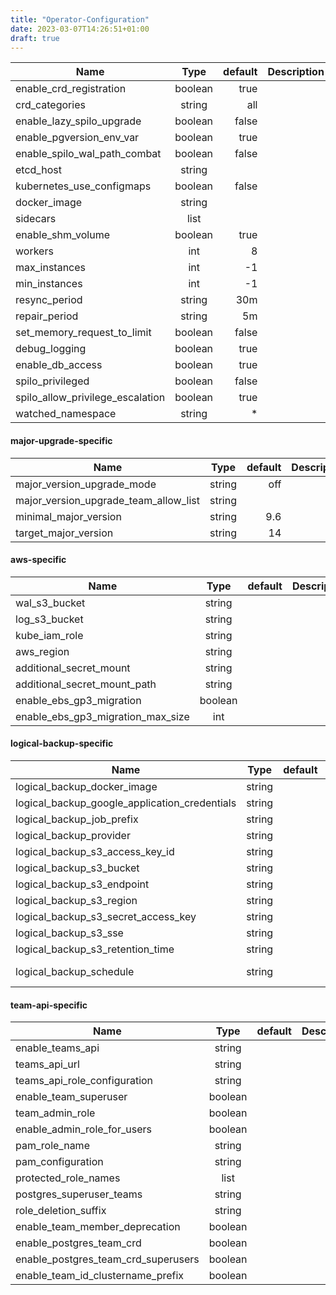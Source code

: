 ```yaml
---
title: "Operator-Configuration"
date: 2023-03-07T14:26:51+01:00
draft: true
---
```


| Name                             | Type    | default  | Description        |
| -------------------------------- |:-------:| --------:| ------------------:|
| enable_crd_registration          | boolean | true     |  |
| crd_categories                   | string  | all      |  |
| enable_lazy_spilo_upgrade        | boolean | false    |  |
| enable_pgversion_env_var         | boolean | true     |  |
| enable_spilo_wal_path_combat     | boolean | false    |  |
| etcd_host                        | string  |          |  |
| kubernetes_use_configmaps        | boolean | false    |  |
| docker_image                     | string  |          |  |
| sidecars                         | list    |          |  |
| enable_shm_volume                | boolean | true     |  |
| workers                          | int     | 8        |  |
| max_instances                    | int     | -1       |  |
| min_instances                    | int     | -1       |  |
| resync_period                    | string  | 30m      |  |
| repair_period                    | string  |  5m      |  |
| set_memory_request_to_limit      | boolean | false    |  |
| debug_logging                    | boolean | true     |  |
| enable_db_access                 | boolean | true     |  |
| spilo_privileged                 | boolean | false    |  |
| spilo_allow_privilege_escalation | boolean | true     |  |
| watched_namespace                | string  | *        |  |

#### major-upgrade-specific

| Name                                  | Type    | default  | Description        |
| ------------------------------------- |:-------:| --------:| ------------------:|
| major_version_upgrade_mode            | string  | off      |  |
| major_version_upgrade_team_allow_list | string  |          |  |
| minimal_major_version                 | string  | 9.6      |  |
| target_major_version                  | string  | 14       |  |

#### aws-specific

| Name                                  | Type    | default  | Description        |
| ------------------------------------- |:-------:| --------:| ------------------:|
| wal_s3_bucket                         | string  |          |  |
| log_s3_bucket                         | string  |          |  |
| kube_iam_role                         | string  |          |  |
| aws_region                            | string  |          |  |
| additional_secret_mount               | string  |          |  |
| additional_secret_mount_path          | string  |          |  |
| enable_ebs_gp3_migration              | boolean |          |  |
| enable_ebs_gp3_migration_max_size     | int     |          |  |

#### logical-backup-specific

| Name                                  | Type    | default  | Description        |
| ------------------------------------- |:-------:| --------:| ------------------:|
| logical_backup_docker_image           | string  |          |  |
| logical_backup_google_application_credentials | string  |          |  |
| logical_backup_job_prefix             | string  |          |  |
| logical_backup_provider               | string  |          |  |
| logical_backup_s3_access_key_id       | string  |          |  |
| logical_backup_s3_bucket              | string  |          |  |
| logical_backup_s3_endpoint            | string  |          |  |
| logical_backup_s3_region              | string  |          |  |
| logical_backup_s3_secret_access_key   | string  |          |  |
| logical_backup_s3_sse                 | string  |          |  |
| logical_backup_s3_retention_time      | string  |          |  |
| logical_backup_schedule               | string  |          | (Cron-Syntax) |

#### team-api-specific

| Name                                  | Type    | default  | Description        |
| ------------------------------------- |:-------:| --------:| ------------------:|
| enable_teams_api                      | string  |          |  |
| teams_api_url                         | string  |          |  |
| teams_api_role_configuration          | string  |          |  |
| enable_team_superuser                 | boolean |          |  |
| team_admin_role                       | boolean |          |  |
| enable_admin_role_for_users           | boolean |          |  |
| pam_role_name                         | string  |          |  |
| pam_configuration                     | string  |          |  |
| protected_role_names                  | list    |          |  |
| postgres_superuser_teams              | string  |          |  |
| role_deletion_suffix                  | string  |          |  |
| enable_team_member_deprecation        | boolean |          |  |
| enable_postgres_team_crd              | boolean |          |  |
| enable_postgres_team_crd_superusers   | boolean |          |  |
| enable_team_id_clustername_prefix     | boolean |          |  |